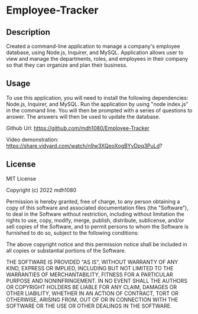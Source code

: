 # Employee-Tracker

## Description
Created a command-line application to manage a company's employee database, using Node.js, Inquirer, and MySQL. Application allows user to view and manage the departments, roles, and employees in their company so that they can organize and plan their business.

## Usage
To use this application, you will need to install the following dependencies: Node.js, Inquirer, and MySQL. Run the application by using "node index.js" in the command line. You will then be prompted with a series of questions to answer. The answers will then be used to update the database.

Github Url: https://github.com/mdh1080/Employee-Tracker

Video demonstration: https://share.vidyard.com/watch/n9w3XQeoXogBYvDpq3PuLd?

## License
MIT License

Copyright (c) 2022 mdh1080

Permission is hereby granted, free of charge, to any person obtaining a copy
of this software and associated documentation files (the "Software"), to deal
in the Software without restriction, including without limitation the rights
to use, copy, modify, merge, publish, distribute, sublicense, and/or sell
copies of the Software, and to permit persons to whom the Software is
furnished to do so, subject to the following conditions:

The above copyright notice and this permission notice shall be included in all
copies or substantial portions of the Software.

THE SOFTWARE IS PROVIDED "AS IS", WITHOUT WARRANTY OF ANY KIND, EXPRESS OR
IMPLIED, INCLUDING BUT NOT LIMITED TO THE WARRANTIES OF MERCHANTABILITY,
FITNESS FOR A PARTICULAR PURPOSE AND NONINFRINGEMENT. IN NO EVENT SHALL THE
AUTHORS OR COPYRIGHT HOLDERS BE LIABLE FOR ANY CLAIM, DAMAGES OR OTHER
LIABILITY, WHETHER IN AN ACTION OF CONTRACT, TORT OR OTHERWISE, ARISING FROM,
OUT OF OR IN CONNECTION WITH THE SOFTWARE OR THE USE OR OTHER DEALINGS IN THE
SOFTWARE.


